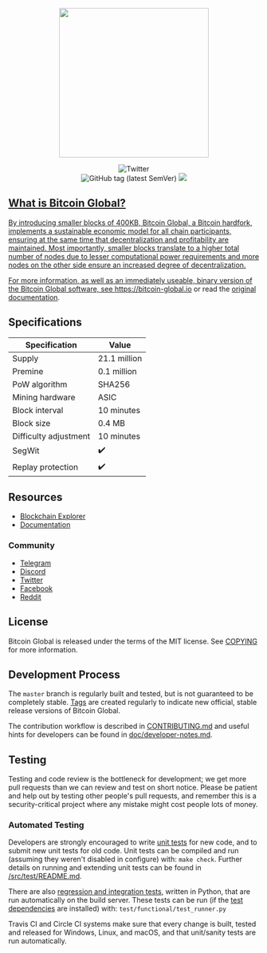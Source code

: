 <p align="center"><img src="https://i.ibb.co/n0xQ1RY/logo-transparent.png" height="300"></p>
<p align="center">
  
  <img src="https://img.shields.io/badge/twitter-%40bitcoinglobalio-blue?style=flat-square&logo=twitter" alt="Twitter">
  <br>
  <img alt="GitHub tag (latest SemVer)" src="https://img.shields.io/github/v/tag/bitcoin-global/bitcoin-global?sort=semver">
 <!--  <a href="https://travis-ci.com/github/bitcoin-global/bitcoin-global/builds" target="_blank">
     <img src="https://travis-ci.com/bitcoin-global/bitcoin-global.svg?token=Kiztszp4vesa1iqMmSZ1&branch=master">
   </a>-->
  <img src="https://img.shields.io/badge/status-stable-green.svg">
  <a href="https://github.com/bitcoin-global/bitcoin-global/releases">
   <!-- <img alt="GitHub All Releases" src="https://img.shields.io/github/downloads/bitcoin-global/bitcoin-global/total"> 
  </a>
  <img alt="GitHub commit activity" src="https://img.shields.io/github/commit-activity/m/bitcoin-global/bitcoin-global"><br>-->
</p>



What is Bitcoin Global?
----------------

By introducing smaller blocks of 400KB, Bitcoin Global, a Bitcoin hardfork, implements a sustainable economic model for all chain participants, 
ensuring at the same time that decentralization and profitability are maintained. Most importantly, 
smaller blocks translate to a higher total number of nodes due to lesser computational power requirements 
and more nodes on the other side ensure an increased degree of decentralization.

For more information, as well as an immediately useable, binary version of
the Bitcoin Global software, see https://bitcoin-global.io or read the
[original documentation](https://bitcoin-global.io/assets/images/documentation.pdf).


Specifications
-------
Specification         | Value
---                   | ---
Supply                | 21.1 million
Premine               | 0.1 million
PoW algorithm         | SHA256
Mining hardware       | ASIC              
Block interval        | 10 minutes
Block size            | 0.4 MB
Difficulty adjustment | 10 minutes
SegWit                | :heavy_check_mark:
Replay protection     | :heavy_check_mark:

## Resources

* [Blockchain Explorer](https://mainnet.bitcoin-global.io/)
* [Documentation](https://bitcoin-global.io/assets/images/documentation.pdf)

### Community


* [Telegram](https://t.me/BitcoinGlobalOffical)
* [Discord](https://discord.gg/JFtQdk9)
* [Twitter](https://twitter.com/bitcoinglobalio)
* [Facebook](https://www.facebook.com/BitcoinGlobalGLOB)
* [Reddit](https://www.reddit.com/user/Bitcoin-Global)

License
-------

Bitcoin Global is released under the terms of the MIT license. See [COPYING](COPYING) for more
information.

Development Process
-------------------

The `master` branch is regularly built and tested, but is not guaranteed to be
completely stable. [Tags](https://github.com/bitcoin-global/bitcoin-global/tags) are created
regularly to indicate new official, stable release versions of Bitcoin Global.

The contribution workflow is described in [CONTRIBUTING.md](CONTRIBUTING.md)
and useful hints for developers can be found in [doc/developer-notes.md](doc/developer-notes.md).

Testing
-------

Testing and code review is the bottleneck for development; we get more pull
requests than we can review and test on short notice. Please be patient and help out by testing
other people's pull requests, and remember this is a security-critical project where any mistake might cost people
lots of money.

### Automated Testing

Developers are strongly encouraged to write [unit tests](src/test/README.md) for new code, and to
submit new unit tests for old code. Unit tests can be compiled and run
(assuming they weren't disabled in configure) with: `make check`. Further details on running
and extending unit tests can be found in [/src/test/README.md](/src/test/README.md).

There are also [regression and integration tests](/test), written
in Python, that are run automatically on the build server.
These tests can be run (if the [test dependencies](/test) are installed) with: `test/functional/test_runner.py`

Travis CI and Circle CI systems make sure that every change is built, tested and released for Windows, Linux, and macOS, and that unit/sanity tests are run automatically.

